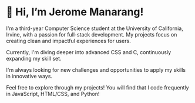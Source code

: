 # 👋 Hi, I’m Jerome Manarang!

I'm a third-year Computer Science student at the University of California, Irvine, with a passion for full-stack development. My projects focus on creating clean and impactful experiences for users. 

Currently, I'm diving deeper into advanced CSS and C, continuously expanding my skill set.

I'm always looking for new challenges and opportunities to apply my skills in innovative ways.

Feel free to explore through my projects! You will find that I code frequently in JavaScript, HTML/CSS, and Python!

